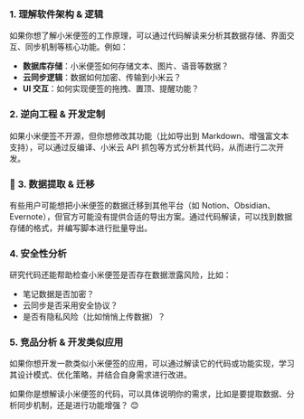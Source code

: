 ### **1. 理解软件架构 & 逻辑**

如果你想了解小米便签的工作原理，可以通过代码解读来分析其数据存储、界面交互、同步机制等核心功能。例如：

- **数据库存储**：小米便签如何存储文本、图片、语音等数据？
- **云同步逻辑**：数据如何加密、传输到小米云？
- **UI 交互**：如何实现便签的拖拽、置顶、提醒功能？

### **2. 逆向工程 & 开发定制**

如果小米便签不开源，但你想修改其功能（比如导出到 Markdown、增强富文本支持），可以通过反编译、小米云 API 抓包等方式分析其代码，从而进行二次开发。

### 🔗 **3. 数据提取 & 迁移**

有些用户可能想把小米便签的数据迁移到其他平台（如 Notion、Obsidian、Evernote），但官方可能没有提供合适的导出方案。通过代码解读，可以找到数据存储的格式，并编写脚本进行批量导出。

###  **4. 安全性分析**

研究代码还能帮助检查小米便签是否存在数据泄露风险，比如：

- 笔记数据是否加密？
- 云同步是否采用安全协议？
- 是否有隐私风险（比如悄悄上传数据）？

###  **5. 竞品分析 & 开发类似应用**

如果你想开发一款类似小米便签的应用，可以通过解读它的代码或功能实现，学习其设计模式、优化策略，并结合自身需求进行改进。

如果你是想解读小米便签的代码，可以具体说明你的需求，比如是要提取数据、分析同步机制，还是进行功能增强？ 😊